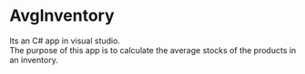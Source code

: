# AvgInventory
Its an C# app in visual studio.
<br>
The purpose of this app is to calculate the average stocks of the products in an inventory.
